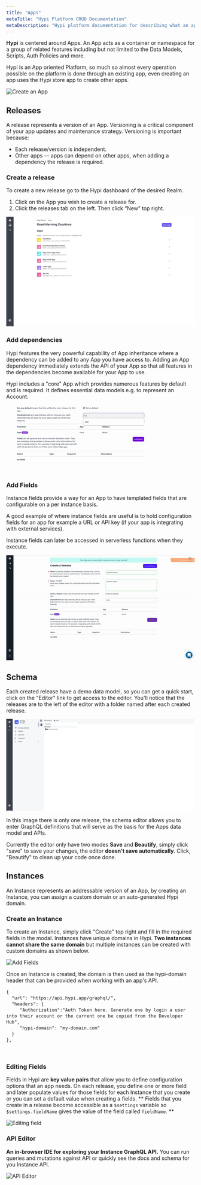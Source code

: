 ```yaml
---
title: "Apps"
metaTitle: "Hypi Platform CRUD Documentation"
metaDescription: "Hypi platform documentation for describing what an app is and how to create one."
---
```


**Hypi** is centered around Apps. An App acts as a container or namespace for a group of related features including but not limited to the Data Models, Scripts, Auth Policies and more.

Hypi is an App oriented Platform, so much so almost every operation possible on the platform is done through an existing app, even creating an app uses the Hypi store app to create other apps.

![Create an App](../assets/img/create-app.gif "Create app")


## Releases
A release represents a version of an App. Versioning is a critical component of your app updates and maintenance strategy. Versioning is important because:

* Each release/version is independent.
* Other apps — apps can depend on other apps, when adding a dependency the release is required.

### Create a release
To create a new release go to the Hypi dashboard of the desired Realm.
1. Click on the App you wish to create a release for.
2. Click the releases tab on the left. Then click “New” top right.

![Create an release](../assets/img/create-release.gif "Create a release")

### Add dependencies
Hypi features the very powerful capability of App inheritance where a dependency can be added to any App you have access to. Adding an App dependency immediately extends the API of your App so that all features in the dependencies become available for your App to use.

Hypi includes a "core" App which provides numerous features by default and is required. It defines essential data models e.g. to represent an Account.


![Add dependencies](../assets/img/add-depend.gif "Add dependencies")

### Add Fields
Instance fields provide a way for an App to have templated fields that are configurable on a per instance basis.

A good example of where instance fields are useful is to hold configuration fields for an app for example a URL or API key (if your app is integrating with external services).

Instance fields can later be accessed in serverless functions when they execute.

![Add Fields](../assets/img/add-fields.gif "add fields")


## Schema
Each created release have a demo data model, so you can get a quick start,  click on the "Editor" link to get access to the editor. You'll notice that the releases are to the left of the editor with a folder named after each created release.

![Add Fields](../assets/img/schema.gif "Editing a schema")

In this image there is only one release, the schema editor allows you to enter GraphQL definitions that will serve as the basis for the Apps data model and APIs.

Currently the editor only have two modes **Save** and **Beautify**, simply click "save" to save your changes, the editor **doesn't save automatically**. Click, "Beautify" to clean up your code once done.


## Instances
An Instance represents an addressable version of an App, by creating an Instance, you can assign a custom domain or an auto-generated Hypi domain.

### Create an Instance
To create an Instance, simply click "Create" top right and fill in the required fields in the modal.
Instances have unique domains in Hypi. **Two instances cannot share the same domain** but multiple instances can be created with custom domains as shown below.

![Add Fields](../assets/img/create-instance.gif "Creating Instance")

Once an Instance is created, the domain is then used as the hypi-domain header that can be provided when working with an app's API.

    {
      "url": "https://api.hypi.app/graphql/",
      "headers": {
         "Authorization":"Auth Token here. Generate one by login a user into their account or the current one be copied from the Developer Hub",
         "hypi-domain": "my-domain.com"
      }
    },

<br/>

### Editing Fields
Fields in Hypi are **key value pairs** that allow you to define configuration options that an app needs. On each release, you define one or more field and later populate values for those fields for each Instance that you create or you can set a default value when creating a fields. **
Fields that you create in a release become accessible as a `$settings` variable so `$settings.fieldName` gives the value of the field called `fieldName`.
**

  ![Editing field](../assets/img/editing-fields.gif "Editing fields")

### API Editor
**An in-browser IDE for exploring your Instance GraphQL API.** You can run queries and mutations against API or quickly see the docs and schema for you Instance API.

  ![API Editor](../assets/img/api-editor.gif "API Editor")
